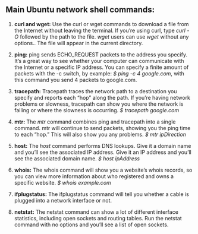 ## Main Ubuntu network shell commands:

1. __curl and wget:__
Use the curl or wget commands to download a file from the Internet without leaving the terminal. 
If you’re using curl, type _curl -O_ followed by the path to the file. 
_wget_ users can use _wget_ without any options.. The file will appear in the current directory.

2. __ping:__
ping sends ECHO_REQUEST packets to the address you specify. It’s a great way to see whether your computer can communicate with the Internet or a specific IP address. 
You can specify a finite amount of packets with the -c switch, by example:
_$ ping -c 4 google.com_, with this command you send 4 packets to google.com.

3. __tracepath:__
 Tracepath traces the network path to a destination you specify and reports each “hop” along the path. If you’re having network problems or slowness, tracepath can show you where the network is failing or where the slowness is occurring.
 _$ tracepath google.com_

4. __mtr:__
The _mtr_ command combines ping and tracepath into a single command. mtr will continue to send packets, showing you the ping time to each “hop.” This will also show you any problems.
_$ mtr ipDirection_

5. __host:__
The _host_ command performs DNS lookups. Give it a domain name and you’ll see the associated IP address. Give it an IP address and you’ll see the associated domain name.
_$ host ipAddress_

6. __whois:__
The whois command will show you a website’s whois records, so you can view more information about who registered and owns a specific website.
_$ whois example.com_

7. __ifplugstatus:__
The ifplugstatus command will tell you whether a cable is plugged into a network interface or not.

8. __netstat:__
The netstat command can show a lot of different interface statistics, including open sockets and routing tables. Run the netstat command with no options and you’ll see a list of open sockets.